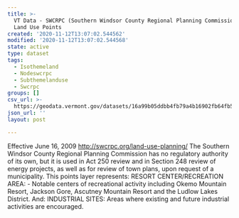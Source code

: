 ```yaml
---
title: >-
  VT Data - SWCRPC (Southern Windsor County Regional Planning Commission) Future
  Land Use Points
created: '2020-11-12T13:07:02.544562'
modified: '2020-11-12T13:07:02.544568'
state: active
type: dataset
tags:
  - Isothemeland
  - Nodeswcrpc
  - Subthemelanduse
  - Swcrpc
groups: []
csv_url: >-
  https://geodata.vermont.gov/datasets/16a99b05ddbb4fb79a4b16902fb64fb5_0.csv?outSR=%7B%22latestWkid%22%3A32145%2C%22wkid%22%3A32145%7D
json_url: ''
layout: post

---
```

Effective June 16, 2009  http://swcrpc.org/land-use-planning/  The Southern Windsor County Regional Planning Commission has no regulatory authority of its own, but it is used in Act 250 review and in Section 248 review of energy projects, as well as for review of town plans, upon request of a municipality.  This points layer represents:
RESORT CENTER/RECREATION AREA:  - Notable centers of recreational activity including Okemo Mountain Resort, Jackson Gore, Ascutney Mountain Resort and the Ludlow Lakes District. And:
INDUSTRIAL SITES: Areas where existing and future industrial activities are encouraged.
